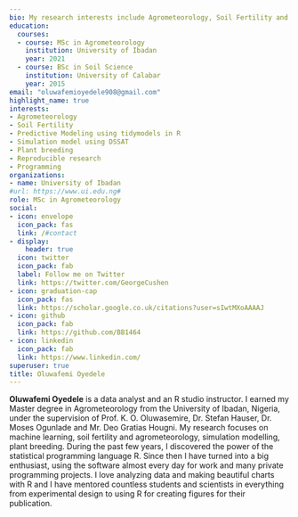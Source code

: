```yaml
---
bio: My research interests include Agrometeorology, Soil Fertility and Machine Learning with tidymodel.
education:
  courses:
  - course: MSc in Agrometeorology 
    institution: University of Ibadan
    year: 2021
  - course: BSc in Soil Science
    institution: University of Calabar
    year: 2015
email: "oluwafemioyedele908@gmail.com"
highlight_name: true
interests:
- Agrometeorology
- Soil Fertility
- Predictive Modeling using tidymodels in R
- Simulation model using DSSAT
- Plant breeding
- Reproducible research
- Programming
organizations:
- name: University of Ibadan
#url: https://www.ui.edu.ng#
role: MSc in Agrometeorology
social:
- icon: envelope
  icon_pack: fas
  link: /#contact
- display:
    header: true
  icon: twitter
  icon_pack: fab
  label: Follow me on Twitter
  link: https://twitter.com/GeorgeCushen
- icon: graduation-cap
  icon_pack: fas
  link: https://scholar.google.co.uk/citations?user=sIwtMXoAAAAJ
- icon: github
  icon_pack: fab
  link: https://github.com/BB1464
- icon: linkedin
  icon_pack: fab
  link: https://www.linkedin.com/
superuser: true
title: Oluwafemi Oyedele
---
```


**Oluwafemi Oyedele** is a data analyst and an R studio instructor. I earned my Master degree in Agrometeorology from the University of Ibadan, Nigeria, under the supervision of Prof. K. O. Oluwasemire, Dr. Stefan Hauser, Dr. Moses Ogunlade and Mr. Deo Gratias Hougni. My research focuses on machine learning, soil fertility and agrometeorology, simulation modelling, plant breeding. During the past few years, I discovered the power of the statistical programming language R. Since then I have turned into a big enthusiast, using the software almost every day for work and many private programming projects. I love analyzing data and making beautiful charts with R and I have mentored countless students and scientists in everything from experimental design to using R for creating figures for their publication. 

